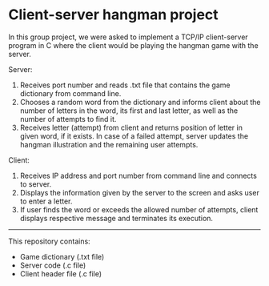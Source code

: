 # Client-server hangman project

In this group project, we were asked to implement a TCP/IP client-server program in C where the client would be playing the hangman game with the server.

Server:
1) Receives port number and reads .txt file that contains the game dictionary from command line. 
2) Chooses a random word from the dictionary and informs client about the number of letters in the word, its first and last letter, as well as the number of attempts to find it.
3) Receives letter (attempt) from client and returns position of letter in given word, if it exists. In case of a failed attempt, server updates the hangman illustration and the remaining user attempts.

Client:
1) Receives IP address and port number from command line and connects to server.
2) Displays the information given by the server to the screen and asks user to enter a letter.
3) If user finds the word or exceeds the allowed number of attempts, client displays respective message and terminates its execution.

-------------------------------------------------------------------

This repository contains:
- Game dictionary (.txt file)
- Server code (.c file)
- Client header file (.c file)
